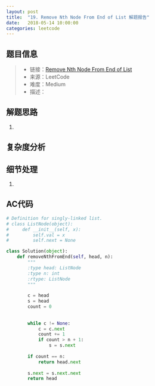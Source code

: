 ```yaml
---
layout: post
title:  "19. Remove Nth Node From End of List 解题报告"
date:   2018-05-14 10:00:00
categories: leetcode
---
```



## 题目信息

> * 链接：[Remove Nth Node From End of List](https://leetcode.com/problems/remove-nth-node-from-end-of-list/description/)
> * 来源：LeetCode
> * 难度：Medium
> * 描述：

## 解题思路
1. 

## 复杂度分析

## 细节处理
1. 

## AC代码

``` python
# Definition for singly-linked list.
# class ListNode(object):
#     def __init__(self, x):
#         self.val = x
#         self.next = None

class Solution(object):
    def removeNthFromEnd(self, head, n):
        """
        :type head: ListNode
        :type n: int
        :rtype: ListNode
        """
        
        c = head
        s = head
        count = 0
        
        
        while c != None:
            c = c.next
            count += 1
            if count > n + 1:
                s = s.next
        
        if count == n:
            return head.next
        
        s.next = s.next.next
        return head
        
        

```



[jekyll-docs]: https://jekyllrb.com/docs/home
[jekyll-gh]:   https://github.com/jekyll/jekyll
[jekyll-talk]: https://talk.jekyllrb.com/

